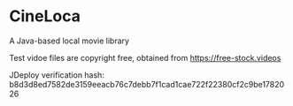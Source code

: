 # CineLoca
A Java-based local movie library

Test vidoe files are copyright free, obtained from https://free-stock.videos 


JDeploy verification hash: b8d3d8ed7582de3159eeacb76c7debb7f1cad1cae722f22380cf2c9be1782026
